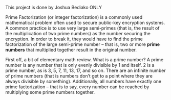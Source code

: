 This project is done by Joshua Bediako ONLY

Prime Factorization (or integer factorization) is a commonly used mathematical problem often used to secure public-key encryption systems. A common practice is to use very large semi-primes (that is, the result of the multiplication of two prime numbers) as the number securing the encryption. In order to break it, they would have to find the prime factorization of the large semi-prime number – that is, two or more **prime numbers** that multiplied together result in the original number.

First off, a bit of elementary math review. What is a prime number? A prime number is any number that is only evenly divisible by 1 and itself. 2 is a prime number, as is 3, 5, 7, 11, 13, 17, and so on. There are an infinite number of prime numbers (that is numbers don’t get to a point where they are always divisible by something). Additionally, all numbers have exactly one prime factorization – that is to say, every number can be reached by multiplying some prime numbers together.

